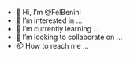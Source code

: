 - 👋 Hi, I’m @FelBenini
- 👀 I’m interested in ...
- 🌱 I’m currently learning ...
- 💞️ I’m looking to collaborate on ...
- 📫 How to reach me ...

<!---
FelBenini/FelBenini is a ✨ special ✨ repository because its `README.md` (this file) appears on your GitHub profile.
You can click the Preview link to take a look at your changes.
--->
